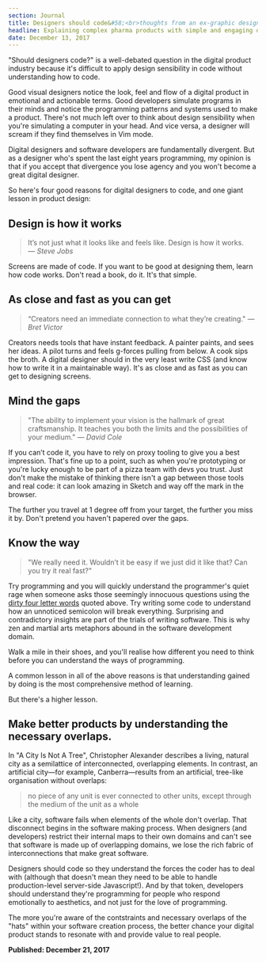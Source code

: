 ```yaml
---
section: Journal
title: Designers should code&#58;<br>thoughts from an ex-graphic designer
headline: Explaining complex pharma products with simple and engaging digital stories.
date: December 13, 2017
---
```


<p class="Intro">"Should designers code?" is a well-debated question in the digital product industry because it's difficult to apply design sensibility in code without understanding how to code.</p>

Good visual designers notice the look, feel and flow of a digital product in emotional and actionable terms. Good developers simulate programs in their minds and notice the programming patterns and systems used to make a product. There's not much left over to think about design sensibility when you're simulating a computer in your head. And vice versa, a designer will scream if they find themselves in Vim mode.

Digital designers and software developers are fundamentally divergent. But as a designer who's spent the last eight years programming, my opinion is that if you accept that divergence you lose agency and you won't become a great digital designer.

So here's four good reasons for digital designers to code, and one giant lesson in product design:

## Design is how it works

> It’s not just what it looks like and feels like. Design is how it works. _— Steve Jobs_

Screens are made of code. If you want to be good at designing them, learn how code works. Don't read a book, do it. It's that simple.

## As close and fast as you can get

> “Creators need an immediate connection to what they’re creating." _— Bret Victor_

Creators needs tools that have instant feedback. A painter paints, and sees her ideas. A pilot turns and feels g-forces pulling from below. A cook sips the broth. A digital designer should in the very least write CSS (and know how to write it in a maintainable way). It's as close and as fast as you can get to designing screens.

## Mind the gaps

> "The ability to implement your vision is the hallmark of great craftsmanship. It teaches you both the limits and the possibilities of your medium." _— David Cole_

If you can’t code it, you have to rely on proxy tooling to give you a best impression. That's fine up to a point, such as when you're prototyping or you're lucky enough to be part of a pizza team with devs you trust. Just don't make the mistake of thinking there isn't a gap between those tools and real code: it can look amazing in Sketch and way off the mark in the browser.

The further you travel at 1 degree off from your target, the further you miss it by. Don't pretend you haven't papered over the gaps.

## Know the way

> "We really need it. Wouldn’t it be easy if we just did it like that? Can you try it real fast?"

Try programming and you will quickly understand the programmer's quiet rage when someone asks those seemingly innocuous questions using the [dirty four letter words](https://m.signalvnoise.com/four-letter-words-f01603fb704c) quoted above. Try writing some code to understand how an unnoticed semicolon will break everything. Surprising and contradictory insights are part of the trials of writing software. This is why zen and martial arts metaphors abound in the software development domain.

Walk a mile in their shoes, and you'll realise how different you need to think before you can understand the ways of programming.

A common lesson in all of the above reasons is that understanding gained by doing is the most comprehensive method of learning.

But there's a higher lesson.

## Make better products by understanding the necessary overlaps.

In "A City Is Not A Tree", Christopher Alexander describes a living, natural city as a semilattice of interconnected, overlapping elements. In contrast, an artificial city—for example, Canberra—results from an artificial, tree-like organisation without overlaps:

> no piece of any unit is ever connected to other units, except through the medium of the unit as a whole

Like a city, software fails when elements of the whole don't overlap. That disconnect begins in the software making process. When designers (and developers) restrict their internal maps to their own domains and can't see that software is made up of overlapping domains, we lose the rich fabric of interconnections that make great software.

Designers should code so they understand the forces the coder has to deal with (although that doesn't mean they need to be able to handle production-level server-side Javascript!). And by that token, developers should understand they're programming for people who respond emotionally to aesthetics, and not just for the love of programming.

The more you're aware of the contstraints and necessary overlaps of the "hats" within your software creation process, the better chance your digital product stands to resonate with and provide value to real people.

**Published: December 21, 2017**
